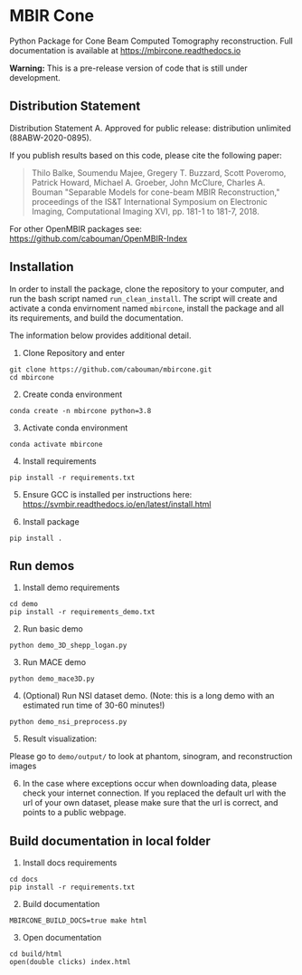 # MBIR Cone

Python Package for Cone Beam Computed Tomography reconstruction. Full documentation is available at https://mbircone.readthedocs.io

**Warning:** This is a pre-release version of code that is still under development.


## Distribution Statement

Distribution Statement A. Approved for public release: distribution unlimited (88ABW-2020-0895).

If you publish results based on this code, please cite the following paper:
> Thilo Balke, Soumendu Majee, Gregery T. Buzzard, Scott Poveromo, Patrick Howard, Michael A. Groeber, John McClure, Charles A. Bouman "Separable Models for cone-beam MBIR Reconstruction," proceedings of the IS&T International Symposium on Electronic Imaging, Computational Imaging XVI, pp. 181-1 to 181-7, 2018.

For other OpenMBIR packages see: https://github.com/cabouman/OpenMBIR-Index


## Installation

In order to install the package, clone the repository to your computer, and run the bash script named ``run_clean_install``.
The script will create and activate a conda envirnoment named ``mbircone``, install the package and all its requirements, and build the documentation.

The information below provides additional detail.

1) Clone Repository and enter
```
git clone https://github.com/cabouman/mbircone.git
cd mbircone
```

2) Create conda environment
```
conda create -n mbircone python=3.8
```
3) Activate conda environment
```
conda activate mbircone
```
4) Install requirements
```
pip install -r requirements.txt
```
5) Ensure GCC is installed per instructions here: https://svmbir.readthedocs.io/en/latest/install.html

6) Install package
```
pip install .
```

## Run demos
1) Install demo requirements
```
cd demo
pip install -r requirements_demo.txt
```
2) Run basic demo
```
python demo_3D_shepp_logan.py
```
3) Run MACE demo
```
python demo_mace3D.py
```
4) (Optional) Run NSI dataset demo. (Note: this is a long demo with an estimated run time of 30-60 minutes!)
```
python demo_nsi_preprocess.py
```

5) Result visualization: 

Please go to ```demo/output/``` to look at phantom, sinogram, and reconstruction images

6) In the case where exceptions occur when downloading data, please check your internet connection. If you replaced the default url with the url of your own dataset, please make sure that the url is correct, and points to a public webpage.


## Build documentation in local folder
1) Install docs requirements
```
cd docs
pip install -r requirements.txt
```
2) Build documentation
```
MBIRCONE_BUILD_DOCS=true make html
```
3) Open documentation
```
cd build/html
open(double clicks) index.html
```
